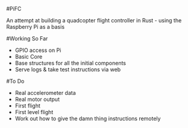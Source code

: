 #PiFC

An attempt at building a quadcopter flight controller in Rust - using the Raspberry Pi as a basis

#Working So Far
- GPIO access on Pi
- Basic Core
- Base structures for all the initial components
- Serve logs & take test instructions via web

#To Do
- Real accelerometer data
- Real motor output
- First flight
- First level flight
- Work out how to give the damn thing instructions remotely
